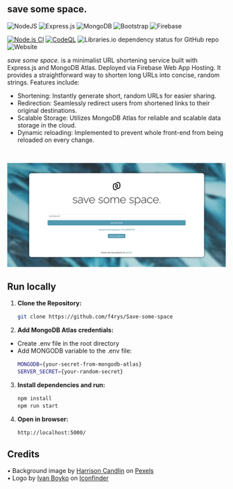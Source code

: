 

## save some space.

![NodeJS](https://img.shields.io/badge/node.js-6DA55F?style=for-the-badge&logo=node.js&logoColor=white) ![Express.js](https://img.shields.io/badge/express.js-%23404d59.svg?style=for-the-badge&logo=express&logoColor=%2361DAFB) ![MongoDB](https://img.shields.io/badge/MongoDB-%234ea94b.svg?style=for-the-badge&logo=mongodb&logoColor=white) ![Bootstrap](https://img.shields.io/badge/bootstrap-%238511FA.svg?style=for-the-badge&logo=bootstrap&logoColor=white) ![Firebase](https://img.shields.io/badge/firebase-%23039BE5.svg?style=for-the-badge&logo=firebase)

[![Node.js CI](https://github.com/f4rys/Save-some-space/actions/workflows/node.js.yml/badge.svg)](https://github.com/f4rys/Save-some-space/actions/workflows/node.js.yml) [![CodeQL](https://github.com/f4rys/Save-some-space/actions/workflows/codeql.yml/badge.svg)](https://github.com/f4rys/Save-some-space/actions/workflows/codeql.yml) ![Libraries.io dependency status for GitHub repo](https://img.shields.io/librariesio/github/f4rys/Save-some-space) ![Website](https://img.shields.io/website?url=https%3A%2F%2Fsavesome.space%2F)

*save some space.* is a minimalist URL shortening service built with Express.js and MongoDB Atlas. Deployed via Firebase Web App Hosting. It provides a straightforward way to shorten long URLs into concise, random strings. Features include:

- Shortening: Instantly generate short, random URLs for easier sharing.
- Redirection: Seamlessly redirect users from shortened links to their original destinations.
- Scalable Storage: Utilizes MongoDB Atlas for reliable and scalable data storage in the cloud.
- Dynamic reloading: Implemented to prevent whole front-end from being reloaded on every change.

</br>

![screenshot](screenshot.jpg)

## Run locally

1. **Clone the Repository:**
   ```bash
   git clone https://github.com/f4rys/Save-some-space

2. **Add MongoDB Atlas credentials:**
  - Create .env file in the root directory
  - Add MONGODB variable to the .env file:
    ```bash
    MONGODB={your-secret-from-mongodb-atlas}
    SERVER_SECRET={your-random-secret}
3. **Install dependencies and run:**
   ```bash
   npm install
   npm run start
4. **Open in browser:**
   ```bash
   http://localhost:5000/
   ```

## Credits
<div>• Background image by <a href="https://www.pexels.com/@harrison-candlin-1279336/">Harrison Candlin</a> on <a href="https://www.pexels.com/photo/close-up-photo-of-blue-background-2441454/">Pexels</a></div>
<div>• Logo by <a href="https://www.iconfinder.com/visualpharm">Ivan Boyko</a> on <a href="https://www.iconfinder.com/icons/309055/link_chain_connection_url_hyperlink_icon">Iconfinder</a></div>
